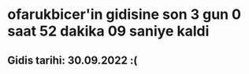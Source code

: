 # ofarukbicer'in gidisine son 3 gun 0 saat 52 dakika 09 saniye kaldi

## Gidis tarihi: 30.09.2022 :(